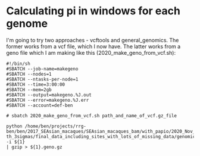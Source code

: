 # Calculating pi in windows for each genome

I'm going to try two approaches - vcftools and general_genomics. The former works from a vcf file, which I now have.  The latter works from a geno file which I am making like this (2020_make_geno_from_vcf.sh):
```
#!/bin/sh
#SBATCH --job-name=makegeno
#SBATCH --nodes=1
#SBATCH --ntasks-per-node=1
#SBATCH --time=3:00:00
#SBATCH --mem=2gb
#SBATCH --output=makegeno.%J.out
#SBATCH --error=makegeno.%J.err
#SBATCH --account=def-ben

# sbatch 2020_make_geno_from_vcf.sh path_and_name_of_vcf.gz_file

python /home/ben/projects/rrg-ben/ben/2017_SEAsian_macaques/SEAsian_macaques_bam/with_papio/2020_Nov_filtered_by_dep
th_3sigmas/final_data_including_sites_with_lots_of_missing_data/genomics_general/VCF_processing/parseVCF.py -i ${1} 
| gzip > ${1}.geno.gz
```
